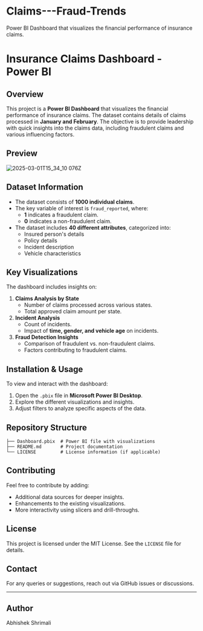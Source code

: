 # Claims---Fraud-Trends
Power BI Dashboard that visualizes the financial performance of insurance claims.
# Insurance Claims Dashboard - Power BI

## Overview
This project is a **Power BI Dashboard** that visualizes the financial performance of insurance claims. The dataset contains details of claims processed in **January and February**. The objective is to provide leadership with quick insights into the claims data, including fraudulent claims and various influencing factors.

## Preview

![2025-03-01T15_34_10 076Z](https://github.com/user-attachments/assets/bb246068-6cd1-4199-8354-c77a1d0fbd90)



## Dataset Information
- The dataset consists of **1000 individual claims**.
- The key variable of interest is `fraud_reported`, where:
  - **1** indicates a fraudulent claim.
  - **0** indicates a non-fraudulent claim.
- The dataset includes **40 different attributes**, categorized into:
  - Insured person's details
  - Policy details
  - Incident description
  - Vehicle characteristics

## Key Visualizations
The dashboard includes insights on:
1. **Claims Analysis by State**
   - Number of claims processed across various states.
   - Total approved claim amount per state.
2. **Incident Analysis**
   - Count of incidents.
   - Impact of **time, gender, and vehicle age** on incidents.
3. **Fraud Detection Insights**
   - Comparison of fraudulent vs. non-fraudulent claims.
   - Factors contributing to fraudulent claims.

## Installation & Usage
To view and interact with the dashboard:
1. Open the `.pbix` file in **Microsoft Power BI Desktop**.
2. Explore the different visualizations and insights.
3. Adjust filters to analyze specific aspects of the data.

## Repository Structure
```
├── Dashboard.pbix  # Power BI file with visualizations
├── README.md       # Project documentation
└── LICENSE         # License information (if applicable)
```

## Contributing
Feel free to contribute by adding:
- Additional data sources for deeper insights.
- Enhancements to the existing visualizations.
- More interactivity using slicers and drill-throughs.

## License
This project is licensed under the MIT License. See the `LICENSE` file for details.

## Contact
For any queries or suggestions, reach out via GitHub issues or discussions.

---

## Author
Abhishek Shrimali

